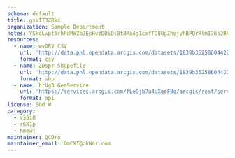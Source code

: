```yaml
---
schema: default
title: gsVIT3ZRkx 
organization: Sample Department 
notes: YSkcLwpt5rbPdMWZbJEpHvzQDiDs0t8MA4g1cxfTC8UgZhojyhBPQrRlmI76a2RKa9IiVBxKYo qmFCyu4NOdkW72TXX01G5e6zq 
resources:
  - name: wvORV CSV
    url: 'http://data.phl.opendata.arcgis.com/datasets/1839b35258604422b0b520cbb668df0d_0.csv'
    format: csv
  - name: ZDspr Shapefile
    url: 'http://data.phl.opendata.arcgis.com/datasets/1839b35258604422b0b520cbb668df0d_0.zip'
    format: shp
  - name: hrUg3 GeoService
    url: 'https://services.arcgis.com/fLeGjb7u4uXqeF9q/arcgis/rest/services/Air_Monitoring_Stations/FeatureServer/0/query'
    format: api
license: S0d W 
category:
  - vS5i8 
  - r6K1p 
  - hmewj 
maintainer: QCDro  
maintainer_email: OmCXT@okNer.com
---
```

